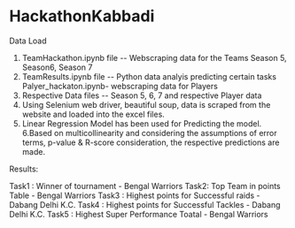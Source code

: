 # HackathonKabbadi

Data Load 
1. TeamHackathon.ipynb file -- Webscraping data for the Teams Season 5, Season6, Season 7
2. TeamResults.ipynb file -- Python data analyis predicting certain tasks
Palyer_hackaton.ipynb- webscraping data for Players
3. Respective Data files -- Season 5, 6, 7 and respective Player data
4. Using Selenium web driver, beautiful soup, data is scraped from the website and loaded into the excel files.
5. Linear Regression Model has been used for Predicting the model.
6.Based on multicollinearity and considering the assumptions of error terms, p-value & R-score consideration, the respective predictions are made.

Results:

Task1 : Winner of tournament - Bengal Warriors
Task2: Top Team in points Table - Bengal Warriors
Task3 : Highest points for Successful raids - Dabang Delhi K.C.
Task4 : Highest points for Successful Tackles - Dabang Delhi K.C.
Task5 : Highest Super Performance Toatal - Bengal Warriors


